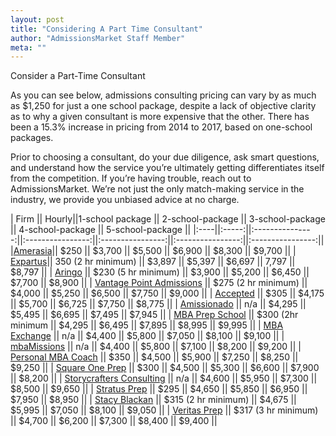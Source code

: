 ```yaml
---
layout: post
title: "Considering A Part Time Consultant"
author: "AdmissionsMarket Staff Member"
meta: ""
---
```


Consider a Part-Time Consultant

As you can see below, admissions consulting pricing can vary by as much as $1,250 for just a one school package, despite a lack of objective clarity as to why a given consultant is more expensive that the other. There has been a 15.3% increase in pricing from 2014 to 2017, based on one-school packages.

Prior to choosing a consultant, do your due diligence, ask smart questions, and understand how the service you’re ultimately getting differentiates itself from the competition. If you’re having trouble, reach out to AdmissionsMarket. We’re not just the only match-making service in the industry, we provide you unbiased advice at no charge.

| Firm || Hourly||1-school package || 2-school-package || 3-school-package || 4-school-package || 5-school-package ||
|:----||:-----:||:---------------:||:----------------:||:----------------:||:----------------:||:----------------:||
|[Amerasia](http://www.amerasiaconsulting.com/boutique-mba-admissions-consulting-college-counseling/)|| $250 || $3,700 || $5,500 || $6,900 || $8,300 || $9,700 ||
| [Expartus](http://www.expartus.com/)|| 350 (2 hr minimum) || $3,897 || $5,397 || $6,697 || 7,797 || $8,797 ||
| [Aringo](https://aringo.com/)  || $230 (5 hr minimum) || $3,900 || $5,200 || $6,450  || $7,700 || $8,900   ||
| [Vantage Point Admissions](https://vantagepointmba.com/) || $275 (2 hr minimum) || $4,000 || $5,250 || $6,500 || $7,750 || $9,000 ||
| [Accepted](https://www.accepted.com/mba) || $305 || $4,175 || $5,700 || $6,725 || $7,750 || $8,775 ||
| [Amissionado](http://admissionado.com/) || n/a || $4,295 || $5,495 || $6,695 || $7,495 || $7,945 ||
| [MBA Prep School](https://mbaprepschool.com/) || $300 (2hr minimum || $4,295 || $6,495 || $7,895 || $8,995 || $9,995 ||
| [MBA Exchange](http://www.mbaexchange.com/) || n/a || $4,400 || $5,800 || $7,050 || $8,100 || $9,100 ||
| [mbaMissions](https://www.mbamission.com/)  || n/a || $4,400 || $5,800 || $7,100 || $8,200 || $9,200 ||
| [Personal MBA Coach](https://www.personalmbacoach.com/) || $350 || $4,500 || $5,900 || $7,250 || $8,250 || $9,250 ||
| [Square One Prep](http://squareoneprep.com/) || $300  || $4,500 || $5,300 || $6,600 || $7,900 || $8,200 ||
| [Storycrafters Consulting](http://storycraftersconsulting.com/) || n/a || $4,600 || $5,950 || $7,300 || $8,500 || $9,650 ||
| [Stratus Prep](https://stratusadmissionscounseling.com/) || $295 || $4,650 || $5,850 || $6,950 || $7,950 || $8,950 ||
| [Stacy Blackan](https://www.stacyblackman.com/) || $315 (2 hr minimum) || $4,675 || $5,995 || $7,050 || $8,100 || $9,050 ||
| [Veritas Prep](https://www.veritasprep.com/business-school/) || $317 (3 hr minimum) || $4,700 || $6,200 || $7,300 || $8,400 || $9,400 ||
